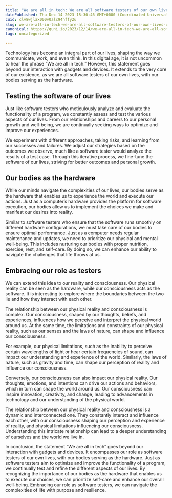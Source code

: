 ```yaml
---
title: "We are all in tech: We are all software testers of our own lives. Our bodies are the hardware."
datePublished: Thu Dec 14 2023 18:30:46 GMT+0000 (Coordinated Universal Time)
cuid: clv8wjlax000v0alc94hffy2u
slug: we-are-all-in-tech-we-are-all-software-testers-of-our-own-lives-our-bodies-are-the-hardware
canonical: https://quni.io/2023/12/14/we-are-all-in-tech-we-are-all-software-testers-of-our-own-lives-our-bodies-are-the-hardware/
tags: uncategorized

---
```


Technology has become an integral part of our lives, shaping the way we communicate, work, and even think. In this digital age, it is not uncommon to hear the phrase “We are all in tech.” However, this statement goes beyond our interaction with gadgets and devices. It extends to the very core of our existence, as we are all software testers of our own lives, with our bodies serving as the hardware.

Testing the software of our lives
---------------------------------

Just like software testers who meticulously analyze and evaluate the functionality of a program, we constantly assess and test the various aspects of our lives. From our relationships and careers to our personal growth and well-being, we are continually seeking ways to optimize and improve our experiences.

We experiment with different approaches, taking risks, and learning from our successes and failures. We adjust our strategies based on the outcomes we observe, much like a software tester would analyze the results of a test case. Through this iterative process, we fine-tune the software of our lives, striving for better outcomes and personal growth.

Our bodies as the hardware
--------------------------

While our minds navigate the complexities of our lives, our bodies serve as the hardware that enables us to experience the world and execute our actions. Just as a computer’s hardware provides the platform for software execution, our bodies allow us to implement the choices we make and manifest our desires into reality.

Similar to software testers who ensure that the software runs smoothly on different hardware configurations, we must take care of our bodies to ensure optimal performance. Just as a computer needs regular maintenance and updates, we need to prioritize our physical and mental well-being. This includes nurturing our bodies with proper nutrition, exercise, rest, and self-care. By doing so, we can enhance our ability to navigate the challenges that life throws at us.

Embracing our role as testers
-----------------------------

We can extend this idea to our reality and consciousness. Our physical reality can be seen as the hardware, while our consciousness acts as the software. It is interesting to explore where the boundaries between the two lie and how they interact with each other.

The relationship between our physical reality and consciousness is complex. Our consciousness, shaped by our thoughts, beliefs, and experiences, influences how we perceive and interpret the physical world around us. At the same time, the limitations and constraints of our physical reality, such as our senses and the laws of nature, can shape and influence our consciousness.

For example, our physical limitations, such as the inability to perceive certain wavelengths of light or hear certain frequencies of sound, can impact our understanding and experience of the world. Similarly, the laws of nature, such as gravity and time, can shape our perception of reality and influence our consciousness.

Conversely, our consciousness can also impact our physical reality. Our thoughts, emotions, and intentions can drive our actions and behaviors, which in turn can shape the world around us. Our consciousness can inspire innovation, creativity, and change, leading to advancements in technology and our understanding of the physical world.

The relationship between our physical reality and consciousness is a dynamic and interconnected one. They constantly interact and influence each other, with our consciousness shaping our perception and experience of reality, and physical limitations influencing our consciousness. Understanding this intricate relationship can lead to a deeper understanding of ourselves and the world we live in.

In conclusion, the statement “We are all in tech” goes beyond our interaction with gadgets and devices. It encompasses our role as software testers of our own lives, with our bodies serving as the hardware. Just as software testers aim to optimize and improve the functionality of a program, we continually test and refine the different aspects of our lives. By recognizing the importance of our bodies as the hardware that enables us to execute our choices, we can prioritize self-care and enhance our overall well-being. Embracing our role as software testers, we can navigate the complexities of life with purpose and resilience.